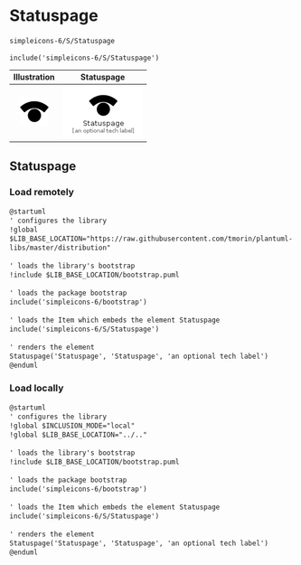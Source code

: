 # Statuspage


```text
simpleicons-6/S/Statuspage
```

```text
include('simpleicons-6/S/Statuspage')
```



| Illustration | Statuspage |
| :---: | :---: |
| ![illustration for Illustration](../../simpleicons-6/S/Statuspage.png) | ![illustration for Statuspage](../../simpleicons-6/S/Statuspage.Local.png) |




## Statuspage

### Load remotely
```plantuml
@startuml
' configures the library
!global $LIB_BASE_LOCATION="https://raw.githubusercontent.com/tmorin/plantuml-libs/master/distribution"

' loads the library's bootstrap
!include $LIB_BASE_LOCATION/bootstrap.puml

' loads the package bootstrap
include('simpleicons-6/bootstrap')

' loads the Item which embeds the element Statuspage
include('simpleicons-6/S/Statuspage')

' renders the element
Statuspage('Statuspage', 'Statuspage', 'an optional tech label')
@enduml
```

### Load locally
```plantuml
@startuml
' configures the library
!global $INCLUSION_MODE="local"
!global $LIB_BASE_LOCATION="../.."

' loads the library's bootstrap
!include $LIB_BASE_LOCATION/bootstrap.puml

' loads the package bootstrap
include('simpleicons-6/bootstrap')

' loads the Item which embeds the element Statuspage
include('simpleicons-6/S/Statuspage')

' renders the element
Statuspage('Statuspage', 'Statuspage', 'an optional tech label')
@enduml
```

